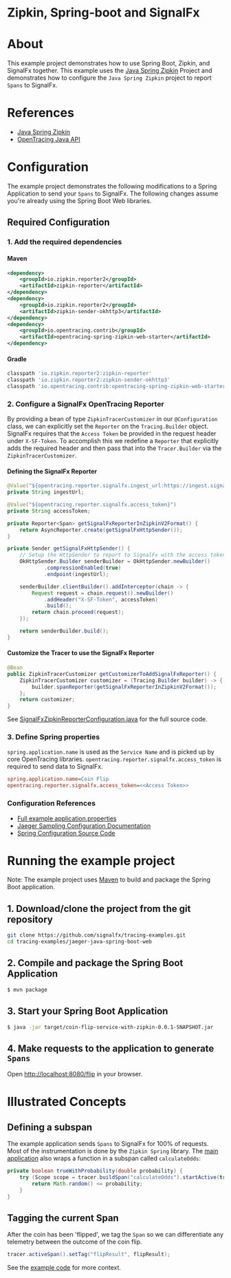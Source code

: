 # Zipkin, Spring-boot and SignalFx

# About

This example project demonstrates how to use Spring Boot, Zipkin, and SignalFx 
together. This example uses the [Java Spring Zipkin](https://github.com/opentracing-contrib/java-spring-zipkin)
Project and demonstrates how to configure the `Java Spring Zipkin` project to 
report `Spans` to SignalFx.

# References

- [Java Spring Zipkin](https://github.com/opentracing-contrib/java-spring-zipkin)
- [OpenTracing Java API](https://github.com/opentracing/opentracing-java)

# Configuration

The example project demonstrates the following modifications to a Spring 
Application to send your `Spans` to SignalFx. The following changes assume 
you're already using the Spring Boot Web libraries.

## Required Configuration

### 1. Add the required dependencies

#### Maven

```xml
<dependency>
    <groupId>io.zipkin.reporter2</groupId>
    <artifactId>zipkin-reporter</artifactId>
</dependency>
<dependency>
    <groupId>io.zipkin.reporter2</groupId>
    <artifactId>zipkin-sender-okhttp3</artifactId>
</dependency>
<dependency>
    <groupId>io.opentracing.contrib</groupId>
    <artifactId>opentracing-spring-zipkin-web-starter</artifactId>
</dependency>
```

#### Gradle

```gradle
classpath 'io.zipkin.reporter2:zipkin-reporter'
classpath 'io.zipkin.reporter2:zipkin-sender-okhttp3'
classpath 'io.opentracing.contrib:opentracing-spring-zipkin-web-starter'
```

### 2. Configure a SignalFx OpenTracing Reporter

By providing a bean of type `ZipkinTracerCustomizer` in our `@Configuration` 
class, we can explicitly set the `Reporter` on the `Tracing.Builder` object.  
SignalFx requires that the `Access Token` be provided in the request header 
under `X-SF-Token`.  To accomplish this we redefine a `Reporter` that explicitly 
adds the required header and then pass that into the `Tracer.Builder` via the 
`ZipkinTracerCustomizer`.  

#### Defining the SignalFx Reporter

```java
@Value("${opentracing.reporter.signalfx.ingest_url:https://ingest.signalfx.com/v1/trace}")
private String ingestUrl;

@Value("${opentracing.reporter.signalfx.access_token}")
private String accessToken;

private Reporter<Span> getSignalFxReporterInZipkinV2Format() {
    return AsyncReporter.create(getSignalFxHttpSender());
}

private Sender getSignalFxHttpSender() {
    // Setup the HttpSender to report to SignalFx with the access token
    OkHttpSender.Builder senderBuilder = OkHttpSender.newBuilder()
            .compressionEnabled(true)
            .endpoint(ingestUrl);

    senderBuilder.clientBuilder().addInterceptor(chain -> {
        Request request = chain.request().newBuilder()
            .addHeader("X-SF-Token", accessToken)
            .build();
        return chain.proceed(request);
    });

    return senderBuilder.build();
}
``` 

#### Customize the Tracer to use the SignalFx Reporter

```java
@Bean
public ZipkinTracerCustomizer getCustomizerToAddSignalFxReporter() {
    ZipkinTracerCustomizer customizer = (Tracing.Builder builder) -> {
        builder.spanReporter(getSignalFxReporterInZipkinV2Format());
    };
    return customizer;
}
```
See [SignalFxZipkinReporterConfiguration.java](https://github.com/signalfx/tracing-examples/tree/spring-boot-examples/zipkin-brave-java-spring-boot-web/src/main/java/com/signalfx/tracing/examples/SignalFxZipkinReporterConfiguration.java) 
for the full source code.

### 3. Define Spring properties

`spring.application.name` is used as the `Service Name` and is picked up by core 
OpenTracing libraries. `opentracing.reporter.signalfx.access_token` is required 
to send data to SignalFx.
```ini
spring.application.name=Coin Flip
opentracing.reporter.signalfx.access_token=<<Access Token>>
```

### Configuration References

- [Full example application.properties](https://github.com/signalfx/tracing-examples/tree/spring-boot-examples/zipkin-brave-java-spring-boot-web/src/main/resources/application.properties)
- [Jaeger Sampling Configuration Documentation](https://www.jaegertracing.io/docs/sampling/#client-sampling-configuration)
- [Spring Configuration Source Code](https://github.com/opentracing-contrib/java-spring-jaeger/blob/master/opentracing-spring-jaeger-starter/src/main/java/io/opentracing/contrib/java/spring/jaeger/starter/JaegerConfigurationProperties.java)

# Running the example project

Note: The example project uses [Maven](https://maven.apache.org) to build and 
package the Spring Boot application. 

## 1. Download/clone the project from the git repository

```bash
git clone https://github.com/signalfx/tracing-examples.git
cd tracing-examples/jaeger-java-spring-boot-web
```

## 2. Compile and package the Spring Boot Application

```bash
$ mvn package
```

## 3. Start your Spring Boot Application

```bash
$ java -jar target/coin-flip-service-with-zipkin-0.0.1-SNAPSHOT.jar
```

## 4. Make requests to the application to generate `Spans` 

Open <http://localhost:8080/flip> in your browser. 

# Illustrated Concepts

## Defining a subspan

The example application sends `Spans` to SignalFx for 100% of requests. Most of 
the instrumentation is done by the `Zipkin Spring` library.  The 
[main application](https://github.com/signalfx/tracing-examples/tree/spring-boot-examples/zipkin-brave-java-spring-boot-web/src/main/java/com/signalfx/tracing/examples/Application.java#L41) 
also wraps a function in a subspan called `calculateOdds`:  
```java
private boolean trueWithProbability(double probability) {
	try (Scope scope = tracer.buildSpan("calculateOdds").startActive(true)) {
	    return Math.random() <= probability;
	}
}
```

## Tagging the current Span

After the coin has been 'flipped', we tag the `Span` so we can differentiate any 
telemetry between the outcome of the coin flip.  
```java
tracer.activeSpan().setTag("flipResult", flipResult);
```
See the [example code](https://github.com/signalfx/tracing-examples/tree/spring-boot-examples/zipkin-brave-java-spring-boot-web/src/main/java/com/signalfx/tracing/examples/Application.java#L29) 
for more context.
